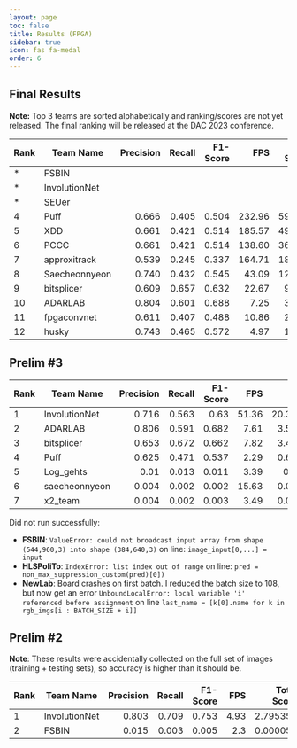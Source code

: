 ```yaml
---
layout: page
toc: false
title: Results (FPGA)
sidebar: true
icon: fas fa-medal
order: 6
---
```

## Final Results

**Note:** Top 3 teams are sorted alphabetically and ranking/scores are not yet released.  The final ranking will be released at the DAC 2023 conference.

|Rank|Team Name | Precision | Recall | F1-Score | FPS | Total Score |
|----|----------|----------:|-------:|---------:|----:|------------:|
|*|FSBIN|
|*|InvolutionNet|
|*|SEUer|
|4|Puff|0.666|0.405|0.504|232.96|59.176
|5|XDD|0.661|0.421|0.514|185.57|49.027
|6|PCCC|0.661|0.421|0.514|138.60|36.618
|7|approxitrack|0.539|0.245|0.337|164.71|18.706
|8|Saecheonnyeon|0.740|0.432|0.545|43.09|12.799
|9|bitsplicer|0.609|0.657|0.632|22.67|9.055
|10|ADARLAB|0.804|0.601|0.688|7.25|3.432
|11|fpgaconvnet|0.611|0.407|0.488|10.86|2.586
|12|husky|0.743|0.465|0.572|4.97|1.626

## Prelim \#3

|Rank|Team Name | Precision | Recall | F1-Score | FPS | Total Score |
|----|----------|----------:|-------:|---------:|----:|------------:|
|1|InvolutionNet|0.716|0.563|0.63|51.36|20.384784
|2|ADARLAB|0.806|0.591|0.682|7.61|3.539594
|3|bitsplicer|0.653|0.672|0.662|7.82|3.427068
|4|Puff|0.625|0.471|0.537|2.29|0.660365
|5|Log_gehts|0.01|0.013|0.011|3.39|0.00041
|6|saecheonnyeon|0.004|0.002|0.002|15.63|0.000063
|7|x2_team|0.004|0.002|0.003|3.49|0.000031


Did not run successfully:
* **FSBIN**: `ValueError: could not broadcast input array from shape (544,960,3) into shape (384,640,3)` on line: `image_input[0,...] = input`
* **HLSPoliTo**: `IndexError: list index out of range` on line: `pred = non_max_suppression_custom(pred)[0])`
* **NewLab**: Board crashes on first batch.  I reduced the batch size to 108, but now get an error `UnboundLocalError: local variable 'i' referenced before assignment` on line `last_name = [k[0].name for k in rgb_imgs[i : BATCH_SIZE + i]]`


## Prelim \#2

**Note**: These results were accidentally collected on the full set of images (training + testing sets), so accuracy is higher than it should be.

|Rank|Team Name | Precision | Recall | F1-Score | FPS | Total Score |
|----|----------|----------:|-------:|---------:|----:|------------:|
|1|InvolutionNet|0.803|0.709|0.753|4.93|2.795354
|2|FSBIN|0.015|0.003|0.005|2.3|0.000058

